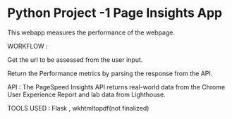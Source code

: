 # Python Project -1 Page Insights App

This webapp measures the performance of the webpage.

WORKFLOW :

Get the url to be assessed from the user input.

Return the Performance metrics by parsing the response from the API.


API :
The PageSpeed Insights API returns real-world data from the Chrome User Experience Report and lab data from Lighthouse.

TOOLS USED :
Flask , 
wkhtmltopdf(not finalized)

